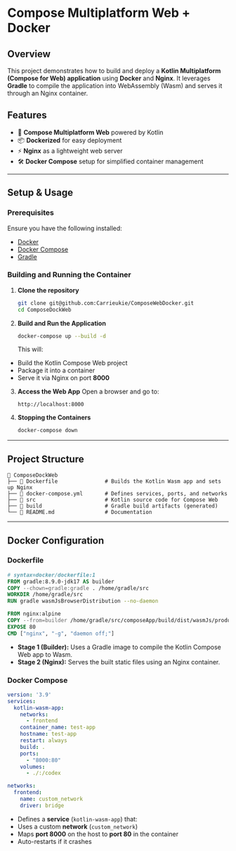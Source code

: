 
# Compose Multiplatform Web + Docker

## Overview

This project demonstrates how to build and deploy a **Kotlin Multiplatform (Compose for Web) application** using **Docker** and **Nginx**. It leverages **Gradle** to compile the application into WebAssembly (Wasm) and serves it through an Nginx container.

## Features

-   🚀 **Compose Multiplatform Web** powered by Kotlin
-   📦 **Dockerized** for easy deployment
-   ⚡ **Nginx** as a lightweight web server
-   🛠 **Docker Compose** setup for simplified container management

----------

## Setup & Usage

### Prerequisites

Ensure you have the following installed:

-   [Docker](https://docs.docker.com/get-docker/)
-   [Docker Compose](https://docs.docker.com/compose/install/)
-   [Gradle](https://gradle.org/install/)

### Building and Running the Container

1.  **Clone the repository**

    ```sh
    git clone git@github.com:Carrieukie/ComposeWebDocker.git
    cd ComposeDockWeb
    
    ```

2.  **Build and Run the Application**

    ```sh
    docker-compose up --build -d
    
    ```

    This will:

  -   Build the Kotlin Compose Web project
  -   Package it into a container
  -   Serve it via Nginx on port **8000**
3.  **Access the Web App** Open a browser and go to:

    ```
    http://localhost:8000
    
    ```

4.  **Stopping the Containers**

    ```sh
    docker-compose down
    
    ```


----------

## Project Structure

```
📂 ComposeDockWeb
├── 📄 Dockerfile               # Builds the Kotlin Wasm app and sets up Nginx
├── 📄 docker-compose.yml       # Defines services, ports, and networks
├── 📂 src                      # Kotlin source code for Compose Web
├── 📂 build                    # Gradle build artifacts (generated)
└── 📄 README.md                # Documentation

```

----------

## Docker Configuration

### Dockerfile

```dockerfile
# syntax=docker/dockerfile:1
FROM gradle:8.9.0-jdk17 AS builder
COPY --chown=gradle:gradle . /home/gradle/src
WORKDIR /home/gradle/src
RUN gradle wasmJsBrowserDistribution --no-daemon

FROM nginx:alpine
COPY --from=builder /home/gradle/src/composeApp/build/dist/wasmJs/productionExecutable/ /usr/share/nginx/html
EXPOSE 80
CMD ["nginx", "-g", "daemon off;"]

```

-   **Stage 1 (Builder):** Uses a Gradle image to compile the Kotlin Compose Web app to Wasm.
-   **Stage 2 (Nginx):** Serves the built static files using an Nginx container.

### Docker Compose

```yaml
version: '3.9'
services:
  kotlin-wasm-app:
    networks:
      - frontend
    container_name: test-app
    hostname: test-app
    restart: always
    build: .
    ports:
      - "8000:80"
    volumes:
      - ./:/codex

networks:
  frontend:
    name: custom_network
    driver: bridge

```

-   Defines a **service** (`kotlin-wasm-app`) that:
  -   Uses a custom **network** (`custom_network`)
  -   Maps **port 8000** on the host to **port 80** in the container
  -   Auto-restarts if it crashes

